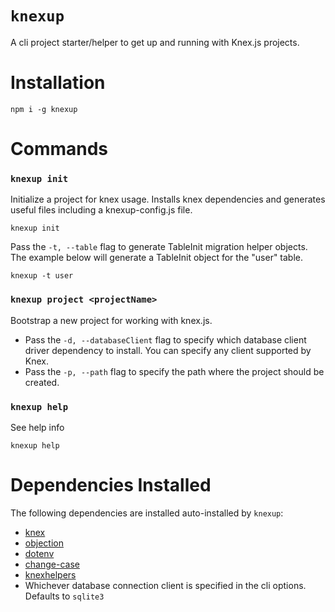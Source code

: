# `knexup`

A cli project starter/helper to get up and running with Knex.js projects.

# Installation

```shell
npm i -g knexup
```  

# Commands

### `knexup init`

Initialize a project for knex usage. Installs knex dependencies and generates useful files including a knexup-config.js
file.

```shell
knexup init
```

Pass the `-t, --table` flag to generate TableInit migration helper objects. The example below will generate a TableInit
object for
the "user" table.

```shell
knexup -t user
```

### `knexup project <projectName>`

Bootstrap a new project for working with knex.js.

- Pass the `-d, --databaseClient` flag to specify which database client
  driver dependency to install. You can specify any client supported by Knex.
- Pass the `-p, --path` flag to specify the path where the project should be created.

### `knexup help`

See help info

```shell
knexup help
```

# Dependencies Installed

The following dependencies are installed auto-installed by `knexup`:

- [knex](https://www.npmjs.com/package/knex)
- [objection](https://www.npmjs.com/package/objection)
- [dotenv](https://www.npmjs.com/package/dotenv)
- [change-case](https://www.npmjs.com/package/change-case)
- [knexhelpers](https://www.npmjs.com/package/knexhelpers)
- Whichever database connection client is specified in the cli options. Defaults to `sqlite3`
